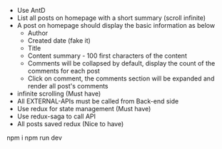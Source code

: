 - Use AntD
- List all posts on homepage with a short summary (scroll infinite)
- A post on homepage should display the basic information as below
  - Author
  - Created date (fake it)
  - Title
  - Content summary - 100 first characters of the content
  - Comments will be collapsed by default, display the count of the comments for each post
  - Click on comment, the comments section will be expanded and render all post's comments
- infinite scrolling (Must have)
- All EXTERNAL-APIs must be called from Back-end side
- Use redux for state management (Must have)
- Use redux-saga to call API
- All posts  saved redux (Nice to have)

npm i
npm run dev
